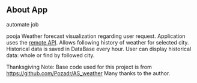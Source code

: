 ## About App
automate job

pooja
Weather forecast visualization regarding user request. Application uses the [remote API](https://www.metaweather.com/api/).
Allows following history of weather for selected city. Historical data is saved in DataBase every hour. 
User can display historical data: whole or find by followed city.

Thanksgiving Note: Base code used for this project is from https://github.com/Pozadr/AS_weather  Many thanks to the author.



